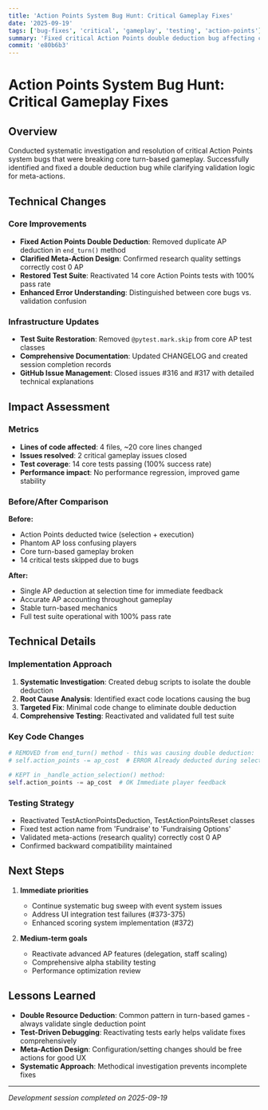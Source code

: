 ```yaml
---
title: 'Action Points System Bug Hunt: Critical Gameplay Fixes'
date: '2025-09-19'
tags: ['bug-fixes', 'critical', 'gameplay', 'testing', 'action-points']
summary: 'Fixed critical Action Points double deduction bug affecting core turn-based gameplay and reactivated 14 test cases'
commit: 'e80b6b3'
---
```


# Action Points System Bug Hunt: Critical Gameplay Fixes

## Overview

Conducted systematic investigation and resolution of critical Action Points system bugs that were breaking core turn-based gameplay. Successfully identified and fixed a double deduction bug while clarifying validation logic for meta-actions.

## Technical Changes

### Core Improvements
- **Fixed Action Points Double Deduction**: Removed duplicate AP deduction in `end_turn()` method
- **Clarified Meta-Action Design**: Confirmed research quality settings correctly cost 0 AP
- **Restored Test Suite**: Reactivated 14 core Action Points tests with 100% pass rate
- **Enhanced Error Understanding**: Distinguished between core bugs vs. validation confusion

### Infrastructure Updates
- **Test Suite Restoration**: Removed `@pytest.mark.skip` from core AP test classes
- **Comprehensive Documentation**: Updated CHANGELOG and created session completion records
- **GitHub Issue Management**: Closed issues #316 and #317 with detailed technical explanations

## Impact Assessment

### Metrics
- **Lines of code affected**: 4 files, ~20 core lines changed
- **Issues resolved**: 2 critical gameplay issues closed
- **Test coverage**: 14 core tests passing (100% success rate)
- **Performance impact**: No performance regression, improved game stability

### Before/After Comparison
**Before:**
- Action Points deducted twice (selection + execution)
- Phantom AP loss confusing players
- Core turn-based gameplay broken
- 14 critical tests skipped due to bugs

**After:**  
- Single AP deduction at selection time for immediate feedback
- Accurate AP accounting throughout gameplay
- Stable turn-based mechanics
- Full test suite operational with 100% pass rate

## Technical Details

### Implementation Approach
1. **Systematic Investigation**: Created debug scripts to isolate the double deduction
2. **Root Cause Analysis**: Identified exact code locations causing the bug
3. **Targeted Fix**: Minimal code change to eliminate double deduction
4. **Comprehensive Testing**: Reactivated and validated full test suite

### Key Code Changes
```python
# REMOVED from end_turn() method - this was causing double deduction:
# self.action_points -= ap_cost  # ERROR Already deducted during selection

# KEPT in _handle_action_selection() method:
self.action_points -= ap_cost  # OK Immediate player feedback
```

### Testing Strategy
- Reactivated TestActionPointsDeduction, TestActionPointsReset classes
- Fixed test action name from 'Fundraise' to 'Fundraising Options' 
- Validated meta-actions (research quality) correctly cost 0 AP
- Confirmed backward compatibility maintained

## Next Steps

1. **Immediate priorities**
   - Continue systematic bug sweep with event system issues
   - Address UI integration test failures (#373-375)
   - Enhanced scoring system implementation (#372)

2. **Medium-term goals**
   - Reactivate advanced AP features (delegation, staff scaling)
   - Comprehensive alpha stability testing
   - Performance optimization review

## Lessons Learned

- **Double Resource Deduction**: Common pattern in turn-based games - always validate single deduction point
- **Test-Driven Debugging**: Reactivating tests early helps validate fixes comprehensively
- **Meta-Action Design**: Configuration/setting changes should be free actions for good UX
- **Systematic Approach**: Methodical investigation prevents incomplete fixes

---

*Development session completed on 2025-09-19*
